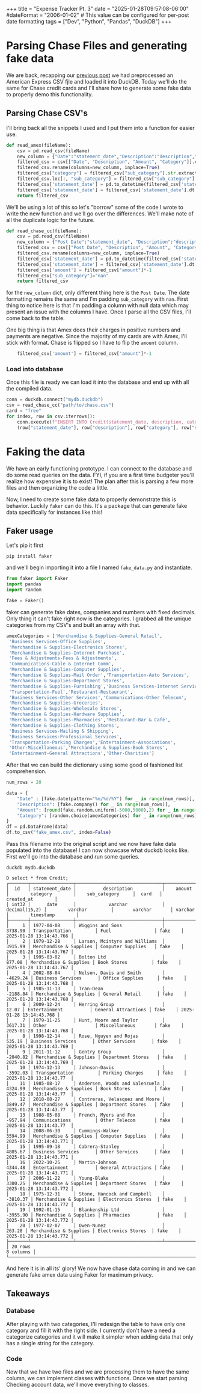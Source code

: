 +++
title = "Expense Tracker Pt. 3"
date = "2025-01-28T09:57:08-06:00"
#dateFormat = "2006-01-02" # This value can be configured for per-post date formatting
tags = ["Dev", "Python", "Pandas", "DuckDB"]
+++

# Parsing Chase Files and generating fake data

We are back, recapping our [previous post](./expense-tracker-pt2.md) we had preprocessed an American Express CSV fjle and loaded it into DuckDB. Today we'll do the same for Chase credit cards and I'll share how to generate some fake data to properly demo this functionality. 

## Parsing Chase CSV's

I'll bring back all the snippets I used and I put them into a function for easier use.

```python
def read_amex(fileName):
    csv = pd.read_csv(fileName)
    new_column = {"Date":"statement_date","Description":"description","Category":"sub_category","Amount":"amount"}
    filtered_csv = csv[["Date", "Description", "Amount", "Category"]].copy()
    filtered_csv.rename(columns=new_column, inplace=True)
    filtered_csv["category"] = filtered_csv["sub_category"].str.extract(r"(.+)-")
    filtered_csv.loc[:, "sub_category"] = filtered_csv["sub_category"].str.replace(".+-","", regex=True)
    filtered_csv['statement_date'] = pd.to_datetime(filtered_csv['statement_date'],format="%m/%d/%Y")
    filtered_csv['statement_date'] = filtered_csv['statement_date'].dt.strftime('%Y-%m-%d')
    return filtered_csv
```

We'll be using a lot of this so let's "borrow" some of the code I wrote to write the new function and we'll go over the differences. We'll make note of all the duplicate logic for the future. 

```python
def read_chase_cc(fileName):
    csv = pd.read_csv(fileName)
    new_column = {"Post Date":"statement_date", "Description":"description", "Category":"category", "Amount":"amount"}
    filtered_csv = csv[["Post Date", "Description", "Amount", "Category"]].copy()
    filtered_csv.rename(columns=new_column, inplace=True)
    filtered_csv['statement_date'] = pd.to_datetime(filtered_csv['statement_date'],format="%m/%d/%Y")
    filtered_csv['statement_date'] = filtered_csv['statement_date'].dt.strftime('%Y-%m-%d')
    filtered_csv['amount'] = filtered_csv["amount"]*-1
    filtered_csv["sub_category"]="nan"
    return filtered_csv
```

for the `new_column` dict, only different thing here is the `Post Date`. The date formatting remains the same and I'm padding `sub_category` with `nan`. First thing to notice here is that I'm padding a column with null data which may present an issue with the columns I have. Once I parse all the CSV files, I'll come back to the table. 

One big thing is that Amex does their charges in positive numbers and payments are negative. Since the majority of my cards are with Amex, I'll stick with format. Chase is flipped so I have to flip the `amount` column. 

```python
    filtered_csv['amount'] = filtered_csv["amount"]*-1
```

### Load into database

Once this file is ready we can load it into the database and end up with all the compiled data.

```python
conn = duckdb.connect("mydb.duckdb")
csv = read_chase_cc("path/to/chase.csv")
card = "free"
for index, row in csv.iterrows():
    conn.execute(f"INSERT INTO Credit(statement_date, description, category, sub_category, amount, card) VALUES (?,?,?,?,?,?)", 
    (row["statement_date"], row["description"], row["category"], row["sub_category"], row["amount"],card))
```

# Faking the data

We have an early functioning prototype. I can connect to the database and do some read queries on the data. FYI, if you are a first time budgeter you'll realize how expensive it is to exist! The plan after this is parsing a few more files and then organizing the code a little. 

Now, I need to create some fake data to properly demonstrate this is behavior. Luckily `faker` can do this. It's a package that can generate fake data specifically for instances like this!

## Faker usage

Let's pip it first

`pip install faker`

and we'll begin importing it into a file I named `fake_data.py` and instantiate.

```python
from faker import Faker
import pandas
import random

fake = Faker()
```

faker can generate fake dates, companies and numbers with fixed decimals. Only thing it can't fake right now is the categories. I grabbed all the unique categories from my CSV's and built an array with that. 

```python
amexCategories = ['Merchandise & Supplies-General Retail',
 'Business Services-Office Supplies',
 'Merchandise & Supplies-Electronics Stores',
 'Merchandise & Supplies-Internet Purchase',
 'Fees & Adjustments-Fees & Adjustments',
 'Communications-Cable & Internet Comm',
 'Merchandise & Supplies-Computer Supplies',
 'Merchandise & Supplies-Mail Order','Transportation-Auto Services',
 'Merchandise & Supplies-Department Stores',
 'Merchandise & Supplies-Furnishing','Business Services-Internet Services',
 'Transportation-Fuel','Restaurant-Restaurant',
 'Business Services-Other Services','Communications-Other Telecom',
 'Merchandise & Supplies-Groceries',
 'Merchandise & Supplies-Wholesale Stores',
 'Merchandise & Supplies-Hardware Supplies',
 'Merchandise & Supplies-Pharmacies','Restaurant-Bar & Café',
 'Merchandise & Supplies-Clothing Stores',
 'Business Services-Mailing & Shipping',
 'Business Services-Professional Services',
 'Transportation-Parking Charges','Entertainment-Associations',
 'Other-Miscellaneous','Merchandise & Supplies-Book Stores',
 'Entertainment-General Attractions','Other-Charities']
```

After that we can build the dictionary using some good ol fashioned list comprehension. 

```python
num_rows = 20

data = {
    "Date" : [fake.date(pattern="%m/%d/%Y") for _ in range(num_rows)],
    "Description": [fake.company() for _ in range(num_rows)],
    "Amount": [round(fake.random.uniform(-5000,5000),2) for _ in range(num_rows)],
    "Category": [random.choice(amexCategories) for _ in range(num_rows)]
}
df = pd.DataFrame(data)
df.to_csv("fake_amex.csv", index=False)
```

Pass this filename into the original script and we now have fake data populated into the database! I can now showcase what duckdb looks like. First we'll go into the database and run some queries. 

`duckdb mydb.duckdb`

```
D select * from Credit;
┌───────┬────────────────┬────────────────────────────────┬───────────────┬────────────────────────┬─────────────────────┬─────────┬─────────────────────────┐
│  id   │ statement_date │          description           │    amount     │        category        │    sub_category     │  card   │       created_at        │
│ int32 │      date      │            varchar             │ decimal(15,2) │        varchar         │       varchar       │ varchar │        timestamp        │
├───────┼────────────────┼────────────────────────────────┼───────────────┼────────────────────────┼─────────────────────┼─────────┼─────────────────────────┤
│     1 │ 1977-04-08     │ Wiggins and Sons               │       3738.90 │ Transportation         │ Fuel                │ fake    │ 2025-01-28 13:14:43.766 │
│     2 │ 1979-12-28     │ Larson, Mcintyre and Williams  │       3915.99 │ Merchandise & Supplies │ Computer Supplies   │ fake    │ 2025-01-28 13:14:43.767 │
│     3 │ 1995-03-02     │ Bolton Ltd                     │        877.08 │ Merchandise & Supplies │ Book Stores         │ fake    │ 2025-01-28 13:14:43.767 │
│     4 │ 2002-08-04     │ Nelson, Davis and Smith        │      -4629.24 │ Business Services      │ Office Supplies     │ fake    │ 2025-01-28 13:14:43.768 │
│     5 │ 1985-11-13     │ Tran-Dean                      │      -2188.84 │ Merchandise & Supplies │ General Retail      │ fake    │ 2025-01-28 13:14:43.768 │
│     6 │ 2009-12-24     │ Herring Group                  │         12.07 │ Entertainment          │ General Attractions │ fake    │ 2025-01-28 13:14:43.768 │
│     7 │ 1979-11-25     │ Hunt, Moore and Taylor         │       3617.31 │ Other                  │ Miscellaneous       │ fake    │ 2025-01-28 13:14:43.768 │
│     8 │ 1998-12-14     │ Rose, Nguyen and Rojas         │        535.19 │ Business Services      │ Other Services      │ fake    │ 2025-01-28 13:14:43.769 │
│     9 │ 2011-11-12     │ Gentry Group                   │      -2040.82 │ Merchandise & Supplies │ Department Stores   │ fake    │ 2025-01-28 13:14:43.769 │
│    10 │ 1974-12-13     │ Johnson-Davis                  │      -3592.03 │ Transportation         │ Parking Charges     │ fake    │ 2025-01-28 13:14:43.77  │
│    11 │ 1985-08-17     │ Andersen, Woods and Valenzuela │       4324.99 │ Merchandise & Supplies │ Book Stores         │ fake    │ 2025-01-28 13:14:43.77  │
│    12 │ 2018-08-27     │ Contreras, Velasquez and Moore │       3849.47 │ Merchandise & Supplies │ Department Stores   │ fake    │ 2025-01-28 13:14:43.77  │
│    13 │ 1988-05-08     │ French, Myers and Fox          │       -957.94 │ Communications         │ Other Telecom       │ fake    │ 2025-01-28 13:14:43.77  │
│    14 │ 2008-06-30     │ Cummings-Walker                │       3594.99 │ Merchandise & Supplies │ Computer Supplies   │ fake    │ 2025-01-28 13:14:43.771 │
│    15 │ 1995-09-18     │ Cabrera-Stanley                │       4805.67 │ Business Services      │ Other Services      │ fake    │ 2025-01-28 13:14:43.771 │
│    16 │ 2022-10-25     │ Martin-Johnson                 │       4344.48 │ Entertainment          │ General Attractions │ fake    │ 2025-01-28 13:14:43.771 │
│    17 │ 2006-11-22     │ Young-Blake                    │       3300.25 │ Merchandise & Supplies │ Department Stores   │ fake    │ 2025-01-28 13:14:43.772 │
│    18 │ 1975-12-31     │ Stone, Hancock and Campbell    │      -3810.37 │ Merchandise & Supplies │ Electronics Stores  │ fake    │ 2025-01-28 13:14:43.772 │
│    19 │ 1992-01-15     │ Blankenship Ltd                │      -3955.90 │ Merchandise & Supplies │ Pharmacies          │ fake    │ 2025-01-28 13:14:43.772 │
│    20 │ 1977-02-07     │ Owen-Nunez                     │        263.28 │ Merchandise & Supplies │ Electronics Stores  │ fake    │ 2025-01-28 13:14:43.772 │
├───────┴────────────────┴────────────────────────────────┴───────────────┴────────────────────────┴─────────────────────┴─────────┴─────────────────────────┤
│ 20 rows                                                                                                                                          8 columns │
└────────────────────────────────────────────────────────────────────────────────────────────────────────────────────────────────────────────────────────────┘
```

And here it is in all its' glory! We now have chase data coming in and we can generate fake amex data using Faker for maximum privacy. 

## Takeaways 

### Database 

After playing with two categories, I'll redesign the table to have only one category and fill it with the right side. I currently don't have a need a categorize categories and it will make it simpler when adding data that only has a single string for the category. 

### Code

Now that we have two files and we are processing them to have the same column, we can implement classes with functions. Once we start parsing Checking account data, we'll move everything to classes. 


